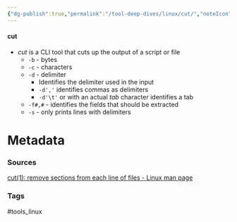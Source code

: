 ```yaml
---
{"dg-publish":true,"permalink":"/tool-deep-dives/linux/cut/","noteIcon":""}
---
```


#### cut
- *cut* is a CLI tool that cuts up the output of a script or file
	- `-b` - bytes
	- `-c` - characters
	- `-d` - delimiter
		- Identifies the delimiter used in the input
		- `-d','` identifies commas as delimiters
		- `-d'\t'` or with an actual *tab* character identifies a tab
	- `-f#,#` - identifies the fields that should be extracted
	- `-s` - only prints lines with delimiters






# Metadata

### Sources
[cut(1): remove sections from each line of files - Linux man page](https://linux.die.net/man/1/cut)

### Tags
#tools_linux 